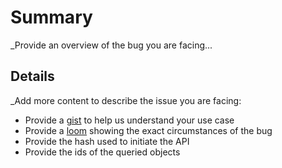 # Summary

\_Provide an overview of the bug you are facing...

## Details

\_Add more content to describe the issue you are facing:
- Provide a [gist](https://gist.github.com/) to help us understand your use case
- Provide a [loom](https://www.loom.com/looms/videos) showing the exact circumstances of the bug
- Provide the hash used to initiate the API
- Provide the ids of the queried objects